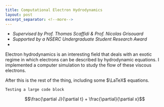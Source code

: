 ```yaml
---
title: Computational Electron Hydrodynamics
layout: post
excerpt_separator: <!--more-->
---
```


- *Supervised by Prof. Thomas Scaffidi & Prof. Nicolas Grisouard*
- *Supported by a NSERC Undergraduate Student Research Award*
-
Electron hydrodynamics is an interesting field that deals with an exotic regime in which electrons can be described by hydrodynamic equations.  I implemented a computer simulation to study the flow of these viscous electrons.

<!--more-->

After this is the rest of the thing, including some $\LaTeX$ equations.

`Testing a large code block`

$$\frac{\partial J}{\partial t} + \frac{\partial}{\partial x}$$
